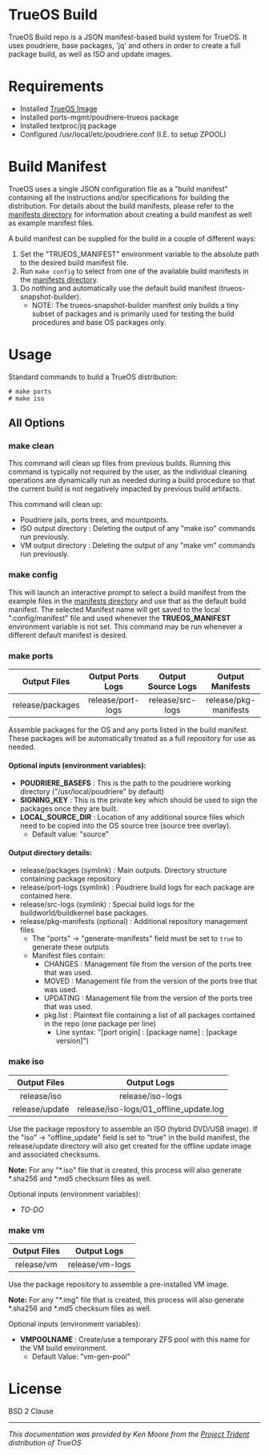 # TrueOS Build

TrueOS Build repo is a JSON manifest-based build system for TrueOS. It uses poudriere, base packages, 'jq' and others in order to create a full package build, as well as ISO and update images.

# Requirements
 - Installed [TrueOS Image](https://pkg.trueos.org/iso/)
 - Installed ports-mgmt/poudriere-trueos package
 - Installed textproc/jq package
 - Configured /usr/local/etc/poudriere.conf (I.E. to setup ZPOOL)

# Build Manifest
TrueOS uses a single JSON configuration file as a "build manifest" containing all the instructions and/or specifications for building the distribution. For details about the build manifests, please refer to the [manifests directory](https://github.com/trueos/build/tree/master/manifests) for information about creating a build manifest as well as example manifest files.

A build manifest can be supplied for the build in a couple of different ways:
1. Set the "TRUEOS_MANIFEST" environment variable to the absolute path to the desired build manifest file.
2. Run `make config` to select from one of the available build manifests in the [manifests directory](https://github.com/trueos/build/tree/master/manifests).
3. Do nothing and automatically use the default build manifest (trueos-snapshot-builder). 
   * NOTE: The trueos-snapshot-builder manifest only builds a tiny subset of packages and is primarily used for testing the build procedures and base OS packages only.

# Usage
Standard commands to build a TrueOS distribution:
```
# make ports
# make iso
```

## All Options

### make clean
This command will clean up files from previous builds. Running this command is typically not required by the user, as the individual cleaning operations are dynamically run as needed during a build procedure so that the current build is not negatively impacted by previous build artifacts.

This command will clean up:

* Poudriere jails, ports trees, and mountpoints.
* ISO output directory : Deleting the output of any "make iso" commands run previously.
* VM output directory : Deleting the output of any "make vm" commands run previously.

### make config
This will launch an interactive prompt to select a build manifest from the example files in the [manifests directory](https://github.com/trueos/build/tree/master/manifests) and use that as the default build manifest.
The selected Manifest name will get saved to the local ".config/manifest" file and used whenever the **TRUEOS_MANIFEST** environment variable is not set. This command may be run whenever a different default manifest is desired.

### make ports
|Output Files|Output Ports Logs| Output Source Logs | Output Manifests |
|:---:|:---:|:---:|:---:|
|release/packages |release/port-logs | release/src-logs| release/pkg-manifests |

Assemble packages for the OS and any ports listed in the build manifest. These packages will be automatically treated as  a full repository for use as needed.

#### Optional inputs (environment variables):
* **POUDRIERE_BASEFS** : This is the path to the poudriere working directory ("/usr/local/poudriere" by default)
* **SIGNING_KEY** : This is the private key which should be used to sign the packages once they are built.
* **LOCAL_SOURCE_DIR** : Location of any additional source files which need to be copied into the OS source tree (source tree overlay).
   * Default value: "source"

#### Output directory details:
* release/packages (symlink) : Main outputs. Directory structure containing package repository
* release/port-logs (symlink) : Poudriere build logs for each package are contained here.
* release/src-logs (symlink) : Special build logs for the buildworld/buildkernel base packages.
* release/pkg-manifests (optional) : Additional repository management files
   * The "ports" -> "generate-manifests" field must be set to `true` to generate these outputs
   * Manifest files contain:
      * CHANGES : Management file from the version of the ports tree that was used.
      * MOVED : Management file from the version of the ports tree that was used.
      * UPDATING : Management file from the version of the ports tree that was used.
      * pkg.list : Plaintext file containing a list of all packages contained in the repo (one package per line)
         * Line syntax: "[port origin] : [package name] : [package version]")

### make iso
|Output Files|Output Logs|
|:---:|:---:|
|release/iso |release/iso-logs |
|release/update |release/iso-logs/01_offline_update.log |

Use the package repository to assemble an ISO (hybrid DVD/USB image). If the "iso" -> "offline_update" field is set to "true" in the build manifest, the release/update directory will also get created for the offline update image and associated checksums.

**Note:** For any "*.iso" file that is created, this process will also generate *.sha256 and *.md5 checksum files as well.

Optional inputs (environment variables):
* *TO-DO*

### make vm
|Output Files|Output Logs|
|:---:|:---:|
|release/vm |release/vm-logs |

Use the package repository to assemble a pre-installed VM image.

**Note:** For any "*.img" file that is created, this process will also generate *.sha256 and *.md5 checksum files as well.

Optional inputs (environment variables):
* **VMPOOLNAME** : Create/use a temporary ZFS pool with this name for the VM build environment.
   * Default Value: "vm-gen-pool"
 
# License
BSD 2 Clause

----
*This documentation was provided by Ken Moore from the [Project Trident](https://project-trident.org) distribution of TrueOS*
